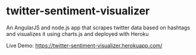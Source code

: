# twitter-sentiment-visualizer

An AngularJS and node.js app that scrapes twitter
data based on hashtags and visualizes it using charts.js and deployed with Heroku

Live Demo: https://twitter-sentiment-visualizer.herokuapp.com/
